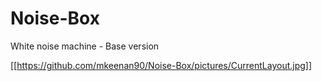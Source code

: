 # Noise-Box
White noise machine - Base version

[[https://github.com/mkeenan90/Noise-Box/pictures/CurrentLayout.jpg]]
